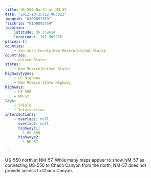 ```yaml
---
title: US-550 North at NM-57
date: "2012-10-15T12:48:31Z"
imageid: "8109892769"
flickrid: "8109892769"
location:
    latitude: 36.359624
    longitude: -107.809276
places: []
counties:
    - San Juan County|New Mexico|United States
countries:
    - United States
states:
    - New Mexico|United States
highwaytypes:
    - US Highway
    - New Mexico State Highway
highways:
    - US-550
    - NM-57
tags:
    - Shield
    - Intersection
intersections:
    - overlap1: null
      overlap2: null
      highways1:
        - US-550
      highways2:
        - NM-57

---
```

US-550 north at NM-57.  While many maps appear to show NM-57 as connecting US-550 to Chaco Canyon from the north, NM-57 does not provide access to Chaco Canyon.
